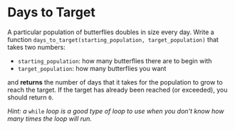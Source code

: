 # Days to Target

A particular population of butterflies doubles in size every day. Write a function `days_to_target(starting_population, target_population)` that takes two numbers:

- `starting_population`: how many butterflies there are to begin with
- `target_population`: how many butterflies you want

and **returns** the number of days that it takes for the population to grow to reach the target. If the target has already been reached (or exceeded), you should return `0`.

*Hint: a* `while` *loop is a good type of loop to use when you don't know how many times the loop will run.*
